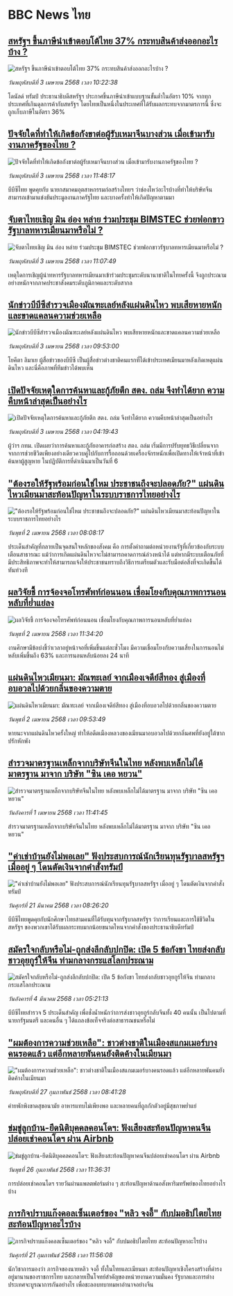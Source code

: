 # BBC News ไทย## [สหรัฐฯ ขึ้นภาษีนำเข้าตอบโต้ไทย 37% กระทบสินค้าส่งออกอะไรบ้าง ?](https://www.bbc.com/thai/articles/crkx4p47glpo?at_campaign=githubrss)![สหรัฐฯ ขึ้นภาษีนำเข้าตอบโต้ไทย 37% กระทบสินค้าส่งออกอะไรบ้าง ?](https://ichef.bbci.co.uk/ace/standard/240/cpsprodpb/f8d1/live/f0a12060-1068-11f0-ac9f-c37d6fd89579.jpg)_วันพฤหัสบดีที่ 3 เมษายน 2568 เวลา 10:22:38_โดนัลด์ ทรัมป์ ประธานาธิบดีสหรัฐฯ ประกาศขึ้นภาษีนำเข้าแบบฐานขั้นต่ำในอัตรา 10% จากทุกประเทศที่เกินดุลการค้ากับสหรัฐฯ  โดยไทยเป็นหนึ่งในประเทศที่ได้รับผลกระทบจากมาตรการนี้ ซึ่งจะถูกเก็บภาษีในอัตรา 36%## [ปัจจัยใดที่ทำให้เกิดข้อกังขาต่อผู้รับเหมาจีนบางส่วน เมื่อเข้ามารับงานภาครัฐของไทย ?](https://www.bbc.com/thai/articles/cz95x2z1xq7o?at_campaign=githubrss)![ปัจจัยใดที่ทำให้เกิดข้อกังขาต่อผู้รับเหมาจีนบางส่วน เมื่อเข้ามารับงานภาครัฐของไทย ?](https://ichef.bbci.co.uk/ace/standard/240/cpsprodpb/3489/live/e59c92a0-107f-11f0-8c6c-d990c1c0e96b.jpg)_วันพฤหัสบดีที่ 3 เมษายน 2568 เวลา 11:48:17_บีบีซีไทย พูดคุยกับ นายกสมาคมอุตสาหกรรมก่อสร้างไทยฯ ว่าช่องโหว่อะไรบ้างที่ทำให้บริษัทจีนสามารถเข้ามาแข่งขันประมูลงานภาครัฐไทย และบางครั้งทำให้เกิดปัญหาตามมา## [จับตาไทยเชิญ มิน อ่อง หล่าย ร่วมประชุม BIMSTEC ช่วยฟอกขาวรัฐบาลทหารเมียนมาหรือไม่ ?](https://www.bbc.com/thai/articles/cgrg0ppl15po?at_campaign=githubrss)![จับตาไทยเชิญ มิน อ่อง หล่าย ร่วมประชุม BIMSTEC ช่วยฟอกขาวรัฐบาลทหารเมียนมาหรือไม่ ?](https://ichef.bbci.co.uk/ace/standard/240/cpsprodpb/16c8/live/6aaaddd0-107b-11f0-ac9f-c37d6fd89579.jpg)_วันพฤหัสบดีที่ 3 เมษายน 2568 เวลา 11:07:49_เหตุใดการเชิญผู้นำทหารรัฐบาลทหารเมียนมาเข้าร่วมประชุมระดับนานาชาติในไทยครั้งนี้ จึงถูกประณามอย่างหนักจากภาคประชาสังคมระดับภูมิภาคและระดับสากล## [นักข่าวบีบีซีสำรวจเมืองมัณฑะเลย์หลังแผ่นดินไหว พบเสียหายหนักและขาดแคลนความช่วยเหลือ](https://www.bbc.com/thai/articles/clyq2znde0ro?at_campaign=githubrss)![นักข่าวบีบีซีสำรวจเมืองมัณฑะเลย์หลังแผ่นดินไหว พบเสียหายหนักและขาดแคลนความช่วยเหลือ](https://ichef.bbci.co.uk/ace/standard/240/cpsprodpb/c3a9/live/c313c580-0fdc-11f0-ac9f-c37d6fd89579.png)_วันพฤหัสบดีที่ 3 เมษายน 2568 เวลา 09:53:00_โยคีตา ลิมาเย ผู้สื่อข่าวของบีบีซี เป็นผู้สื่อข่าวต่างชาติคนแรกที่ได้เข้าประเทศเมียนมาหลังเกิดเหตุแผ่นดินไหว และนี่คือภาพที่ทีมข่าวได้พบเห็น## [เปิดปัจจัยเหตุใดการค้นหาและกู้ภัยตึก สตง. ถล่ม จึงทำได้ยาก ความคืบหน้าล่าสุดเป็นอย่างไร](https://www.bbc.com/thai/articles/cvgpk9vkey7o?at_campaign=githubrss)![เปิดปัจจัยเหตุใดการค้นหาและกู้ภัยตึก สตง. ถล่ม จึงทำได้ยาก ความคืบหน้าล่าสุดเป็นอย่างไร](https://ichef.bbci.co.uk/ace/standard/240/cpsprodpb/7e88/live/191dba70-1042-11f0-ba12-8d27eb561761.jpg)_วันพฤหัสบดีที่ 3 เมษายน 2568 เวลา 04:19:43_ผู้ว่าฯ กทม. เปิดเผยว่าการค้นหาและกู้ภัยอาคารก่อสร้าง สตง. ถล่ม เริ่มมีการปรับยุทธวิธีเปลี่ยนจากจากการช่วยชีวิตเพียงอย่างเดียวควบคู่ไปกับการรื้อถอนด้วยเครื่องจักรหนักเพื่อเปิดทางให้เจ้าหน้าที่เข้าค้นหาผู้สูญหาย ในปฏิบัติการที่ดำเนินมาเป็นวันที่ 6## ["ต้องรอให้รัฐพร้อมก่อนใช่ไหม ประชาชนถึงจะปลอดภัย?" แผ่นดินไหวเมียนมาสะท้อนปัญหาในระบบราชการไทยอย่างไร](https://www.bbc.com/thai/articles/cze1ge7xjyko?at_campaign=githubrss)!["ต้องรอให้รัฐพร้อมก่อนใช่ไหม ประชาชนถึงจะปลอดภัย?" แผ่นดินไหวเมียนมาสะท้อนปัญหาในระบบราชการไทยอย่างไร](https://ichef.bbci.co.uk/ace/standard/240/cpsprodpb/aabb/live/94f95090-0f76-11f0-ac9f-c37d6fd89579.jpg)_วันพุธที่ 2 เมษายน 2568 เวลา 08:08:17_ประเด็นสำคัญที่กลายเป็นจุดสนใจหลักของสังคม คือ การตั้งคำถามต่อหน่วยงานรัฐที่เกี่ยวข้องกับระบบเตือนสาธารณะ แม้ว่าการเกิดแผ่นดินไหวจะไม่สามารถคาดการณ์ล่วงหน้าได้ แต่หากมีระบบเตือนภัยที่มีประสิทธิภาพจะทำให้สามารถแจ้งให้ประชาชนทราบถึงวิธีการเตรียมตัวและรับมือต่อสิ่งที่จะเกิดขี้นได้ทันท่วงที## [ผลวิจัยชี้ การจ้องจอโทรศัพท์ก่อนนอน เชื่อมโยงกับคุณภาพการนอนหลับที่ย่ำแย่ลง](https://www.bbc.com/thai/articles/cz95xg0d8nxo?at_campaign=githubrss)![ผลวิจัยชี้ การจ้องจอโทรศัพท์ก่อนนอน เชื่อมโยงกับคุณภาพการนอนหลับที่ย่ำแย่ลง](https://ichef.bbci.co.uk/ace/standard/240/cpsprodpb/0c85/live/66fba7a0-0fae-11f0-b234-07dc7691c360.jpg)_วันพุธที่ 2 เมษายน 2568 เวลา 11:34:20_งานศึกษามีข้อบ่งชี้ว่าเวลาอยู่หน้าจอที่เพิ่มขึ้นแต่ละชั่วโมง มีความเชื่อมโยงกับความเสี่ยงในการนอนไม่หลับเพิ่มขึ้นถึง 63% และการนอนหลับน้อยลง 24 นาที## [แผ่นดินไหวเมียนมา: มัณฑะเลย์ จากเมืองเจดีย์สีทอง สู่เมืองที่อบอวลไปด้วยกลิ่นของความตาย](https://www.bbc.com/thai/articles/c0jz8841qxgo?at_campaign=githubrss)![แผ่นดินไหวเมียนมา: มัณฑะเลย์ จากเมืองเจดีย์สีทอง สู่เมืองที่อบอวลไปด้วยกลิ่นของความตาย](https://ichef.bbci.co.uk/ace/standard/240/cpsprodpb/38d0/live/e7799310-0f9a-11f0-ac9f-c37d6fd89579.jpg)_วันพุธที่ 2 เมษายน 2568 เวลา 09:53:49_หายนะจากแผ่นดินไหวครั้งใหญ่ ทำให้อดีตเมืองหลวงของเมียนมาอบอวลไปด้วยกลิ่นศพที่ยังอยู่ใต้ซากปรักหักพัง## [สำรวจมาตรฐานเหล็กจากบริษัทจีนในไทย หลังพบเหล็กไม่ได้มาตรฐาน มาจาก บริษัท "ซิน เคอ หยวน" ](https://www.bbc.com/thai/articles/cj45dyr0jnzo?at_campaign=githubrss)![สำรวจมาตรฐานเหล็กจากบริษัทจีนในไทย หลังพบเหล็กไม่ได้มาตรฐาน มาจาก บริษัท "ซิน เคอ หยวน" ](https://ichef.bbci.co.uk/ace/standard/240/cpsprodpb/ce9e/live/b1230800-0ec3-11f0-8f09-13e8c6b5fbba.jpg)_วันอังคารที่ 1 เมษายน 2568 เวลา 11:41:45_สำรวจมาตรฐานเหล็กจากบริษัทจีนในไทย หลังพบเหล็กไม่ได้มาตรฐาน มาจาก บริษัท "ซิน เคอ หยวน"## ["ค่าเช่าบ้านยังไม่พอเลย" ฟังประสบการณ์นักเรียนทุนรัฐบาลสหรัฐฯ เมื่ออยู่ ๆ โดนตัดเงินจากคำสั่งทรัมป์](https://www.bbc.com/thai/articles/cewkjr8yny8o?at_campaign=githubrss)!["ค่าเช่าบ้านยังไม่พอเลย" ฟังประสบการณ์นักเรียนทุนรัฐบาลสหรัฐฯ เมื่ออยู่ ๆ โดนตัดเงินจากคำสั่งทรัมป์](https://ichef.bbci.co.uk/ace/standard/240/cpsprodpb/8497/live/99a530e0-066c-11f0-88b7-5556e7b55c5e.jpg)_วันศุกร์ที่ 21 มีนาคม 2568 เวลา 08:26:20_บีบีซีไทยพูดคุยกับนักศึกษาไทยสามคนที่ได้รับทุนจากรัฐบาลสหรัฐฯ ว่าการเรียนและการใช้ชีวิตในสหรัฐฯ ของพวกเขาได้รับผลกระทบมากน้อยขนาดไหนจากคำสั่งของประธานาธิบดีทรัมป์## [สมัครใจกลับหรือไม่-ถูกส่งลึกลับปกปิด: เปิด 5 ข้อกังขา ไทยส่งกลับชาวอุยกูร์ให้จีน ท่ามกลางกระแสโลกประณาม](https://www.bbc.com/thai/articles/cj677j4r6jno?at_campaign=githubrss)![สมัครใจกลับหรือไม่-ถูกส่งลึกลับปกปิด: เปิด 5 ข้อกังขา ไทยส่งกลับชาวอุยกูร์ให้จีน ท่ามกลางกระแสโลกประณาม](https://ichef.bbci.co.uk/ace/standard/240/cpsprodpb/b503/live/bfb85050-f5c3-11ef-97ab-abb74cabf06c.jpg)_วันอังคารที่ 4 มีนาคม 2568 เวลา 05:21:13_บีบีซีไทยสำรวจ 5 ประเด็นสำคัญ เพื่อชั่งน้ำหนักว่าการส่งชาวอุยกูร์กลับจีนทั้ง 40 คนนั้น เป็นไปตามที่นายกรัฐมนตรี และคนอื่น ๆ ได้แถลงข้อเท็จจริงต่อสาธารณชนหรือไม่## ["ผมต้องการความช่วยเหลือ": ชาวต่างชาติในเมืองสแกมเมอร์บางคนรอดแล้ว แต่อีกหลายพันคนยังติดค้างในเมียนมา](https://www.bbc.com/thai/articles/cdx229ek55qo?at_campaign=githubrss)!["ผมต้องการความช่วยเหลือ": ชาวต่างชาติในเมืองสแกมเมอร์บางคนรอดแล้ว แต่อีกหลายพันคนยังติดค้างในเมียนมา](https://ichef.bbci.co.uk/ace/standard/240/cpsprodpb/cac7/live/60c82030-f4b9-11ef-9e61-71ee71f26eb1.jpg)_วันพฤหัสบดีที่ 27 กุมภาพันธ์ 2568 เวลา 08:41:28_ค่ายพักพิงขาดสุขอนามัย อาหารแทบไม่เพียงพอ และหลายคนที่ถูกกักตัวอยู่มีสุขภาพย่ำแย่## [ข่มขู่ลูกบ้าน-ยึดนิติบุคคลคอนโดฯ: ฟังเสียงสะท้อนปัญหาคนจีนปล่อยเช่าคอนโดฯ ผ่าน Airbnb](https://www.bbc.com/thai/articles/c5y920wzjvxo?at_campaign=githubrss)![ข่มขู่ลูกบ้าน-ยึดนิติบุคคลคอนโดฯ: ฟังเสียงสะท้อนปัญหาคนจีนปล่อยเช่าคอนโดฯ ผ่าน Airbnb](https://ichef.bbci.co.uk/ace/standard/240/cpsprodpb/a700/live/73f34de0-f42f-11ef-896e-d7e7fb1719a4.jpg)_วันพุธที่ 26 กุมภาพันธ์ 2568 เวลา 11:36:31_การปล่อยเช่าคอนโดฯ รายวันผ่านแพลตฟอร์มต่าง ๆ สะท้อนปัญหาด้านอสังหาริมทรัพย์ของไทยอย่างไรบ้าง## [ภารกิจปราบแก๊งคอลเซ็นเตอร์ของ "หลิว จงอี้" กับปมอธิปไตยไทย สะท้อนปัญหาอะไรบ้าง](https://www.bbc.com/thai/articles/c1jpd14n122o?at_campaign=githubrss)![ภารกิจปราบแก๊งคอลเซ็นเตอร์ของ "หลิว จงอี้" กับปมอธิปไตยไทย สะท้อนปัญหาอะไรบ้าง](https://ichef.bbci.co.uk/ace/standard/240/cpsprodpb/d8c9/live/8bfa5a90-f043-11ef-a319-fb4e7360c4ec.jpg)_วันศุกร์ที่ 21 กุมภาพันธ์ 2568 เวลา 11:56:08_นักวิชาการมองว่า ภารกิจของนายหลิว จงอี้ ทั้งในไทยและเมียนมา สะท้อนปัญหาเชิงโครงสร้างที่ดำรงอยู่มานานของราชการไทย และกลายเป็นโจทย์สำคัญของหน่วยงานความมั่นคง รัฐบาลและการต่างประเทศจะบูรณาการกันอย่างไร เพื่อชะลอบทบาทมหาอำนาจอย่างจีน